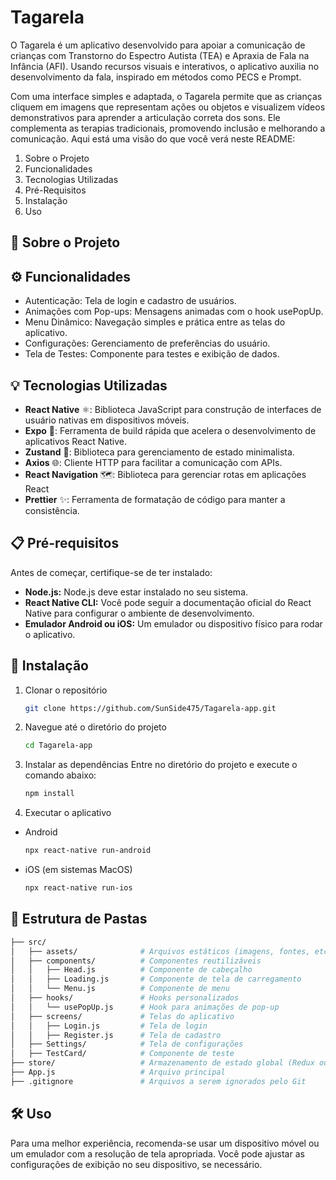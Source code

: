 # Tagarela

O Tagarela é um aplicativo desenvolvido para apoiar a comunicação de crianças com Transtorno do Espectro Autista (TEA) e Apraxia de Fala na Infância (AFI). Usando recursos visuais e interativos, o aplicativo auxilia no desenvolvimento da fala, inspirado em métodos como PECS e Prompt.

Com uma interface simples e adaptada, o Tagarela permite que as crianças cliquem em imagens que representam ações ou objetos e visualizem vídeos demonstrativos para aprender a articulação correta dos sons. Ele complementa as terapias tradicionais, promovendo inclusão e melhorando a comunicação. Aqui está uma visão do que você verá neste README:

1. Sobre o Projeto
2. Funcionalidades
3. Tecnologias Utilizadas
4. Pré-Requisitos
5. Instalação
6. Uso

## 📖 Sobre o Projeto


## ⚙️ Funcionalidades

- Autenticação: Tela de login e cadastro de usuários.
- Animações com Pop-ups: Mensagens animadas com o hook usePopUp.
- Menu Dinâmico: Navegação simples e prática entre as telas do aplicativo.
- Configurações: Gerenciamento de preferências do usuário.
- Tela de Testes: Componente para testes e exibição de dados.

## 💡 Tecnologias Utilizadas

- **React Native** ⚛️: Biblioteca JavaScript para construção de interfaces de usuário nativas em dispositivos móveis.
- **Expo** 🚀: Ferramenta de build rápida que acelera o desenvolvimento de aplicativos React Native.
- **Zustand** 🐻: Biblioteca para gerenciamento de estado minimalista.
- **Axios** 🌐: Cliente HTTP para facilitar a comunicação com APIs.
- **React Navigation** 🗺️: Biblioteca para gerenciar rotas em aplicações React
- **Prettier** ✨: Ferramenta de formatação de código para manter a consistência.

## 📋 Pré-requisitos

Antes de começar, certifique-se de ter instalado:

- **Node.js:** Node.js deve estar instalado no seu sistema.
- **React Native CLI:** Você pode seguir a documentação oficial do React Native para configurar o ambiente de desenvolvimento.
- **Emulador Android ou iOS:** Um emulador ou dispositivo físico para rodar o aplicativo.

## 🚀 Instalação

1. Clonar o repositório
   ```bash
   git clone https://github.com/SunSide475/Tagarela-app.git
2. Navegue até o diretório do projeto
   ```bash
   cd Tagarela-app
3. Instalar as dependências Entre no diretório do projeto e execute o comando abaixo:
   ```bash
   npm install
5. Executar o aplicativo
- Android
  ```bash
  npx react-native run-android
- iOS (em sistemas MacOS)
  ```bash
  npx react-native run-ios
## 📁 Estrutura de Pastas
```bash
├── src/
│   ├── assets/              # Arquivos estáticos (imagens, fontes, etc.)
│   ├── components/          # Componentes reutilizáveis
│   │   ├── Head.js          # Componente de cabeçalho
│   │   ├── Loading.js       # Componente de tela de carregamento
│   │   └── Menu.js          # Componente de menu
│   ├── hooks/               # Hooks personalizados
│   │   └── usePopUp.js      # Hook para animações de pop-up
│   ├── screens/             # Telas do aplicativo
│   │   ├── Login.js         # Tela de login
│   │   ├── Register.js      # Tela de cadastro
│   ├── Settings/            # Tela de configurações
│   ├── TestCard/            # Componente de teste
├── store/                   # Armazenamento de estado global (Redux ou similar)
├── App.js                   # Arquivo principal
├── .gitignore               # Arquivos a serem ignorados pelo Git
```
## 🛠️ Uso
Para uma melhor experiência, recomenda-se usar um dispositivo móvel ou um emulador com a resolução de tela apropriada. Você pode ajustar as configurações de exibição no seu dispositivo, se necessário.